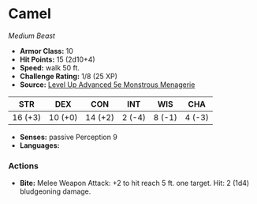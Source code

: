 # Camel

*Medium* *Beast*

- **Armor Class:** 10
- **Hit Points:** 15 (2d10+4)
- **Speed:** walk 50 ft.
- **Challenge Rating:** 1/8 (25 XP)
- **Source:** [Level Up Advanced 5e Monstrous Menagerie](https://www.levelup5e.com)

| STR | DEX | CON | INT | WIS | CHA |
| --- | --- | --- | --- | --- | --- |
| 16 (+3) | 10 (+0) | 14 (+2) | 2 (-4) | 8 (-1) | 4 (-3) |

- **Senses:** passive Perception 9
- **Languages:** 
### Actions
- **Bite:** Melee Weapon Attack: +2 to hit  reach 5 ft.  one target. Hit: 2 (1d4) bludgeoning damage.
